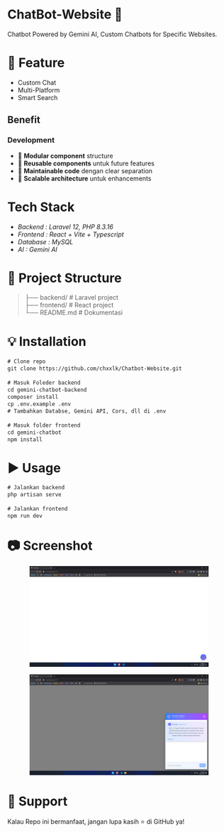 # ChatBot-Website 🚀
Chatbot Powered by Gemini AI, Custom Chatbots for Specific Websites.
# 📌 Feature
* Custom Chat
* Multi-Platform
* Smart Search
## Benefit
### Development
* 🎯 __Modular component__ structure
* 🎯 __Reusable components__ untuk future features
* 🎯 __Maintainable code__ dengan clear separation
* 🎯 __Scalable architecture__ untuk enhancements
# Tech Stack
* *Backend  : Laravel 12, PHP 8.3.16*
* *Frontend : React + Vite + Typescript*
* *Database : MySQL*
* *AI        : Gemini AI*
# 📂 Project Structure
>├── backend/        # Laravel project </br>
├── frontend/       # React project </br>
└── README.md       # Dokumentasi</br>
# 💡 Installation
```
# Clone repo
git clone https://github.com/chxxlk/Chatbot-Website.git

# Masuk Foleder backend
cd gemini-chatbot-backend
composer install
cp .env.example .env
# Tambahkan Databse, Gemini API, Cors, dll di .env

# Masuk folder frontend
cd gemini-chatbot
npm install
```
# ▶️ Usage
```
# Jalankan backend
php artisan serve

# Jalankan frontend
npm run dev
```
# 📷 Screenshot
<p align="center"> <img src="img/screenshot_2.png" alt="screenshot" width="80%"/> </p>
<p align="center"> <img src="img/screenshot_3.png" alt="screenshot" width="80%"/> </p>

# 🌟 Support
Kalau Repo ini bermanfaat, jangan lupa kasih ⭐ di GitHub ya!
